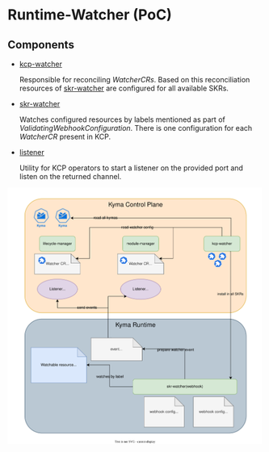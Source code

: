 
# Runtime-Watcher (PoC)

## Components

* [kcp-watcher](./kcp)
  
    Responsible for reconciling _WatcherCRs_. Based on this reconciliation resources of [skr-watcher](./skr) are configured for all available SKRs.


* [skr-watcher](./skr)
  
    Watches configured resources by labels mentioned as part of _ValidatingWebhookConfiguration_. There is one configuration for each _WatcherCR_ present in KCP.


* [listener](./listener)

    Utility for KCP operators to start a listener on the provided port and listen on the returned channel.
    

<img src="./docs/assets/runtime-watcher.svg" width="1000">

